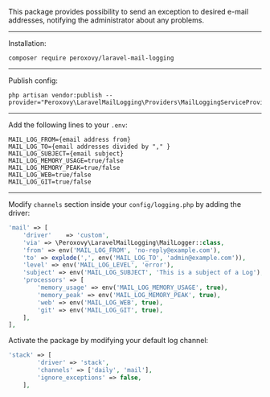 This package provides possibility to send an exception to desired e-mail addresses, notifying the administrator about any problems.
___

Installation:

`composer require peroxovy/laravel-mail-logging`

___

Publish config:
```
php artisan vendor:publish --provider="Peroxovy\LaravelMailLogging\Providers\MailLoggingServiceProvider"
```

___

Add the following lines to your `.env`:

```
MAIL_LOG_FROM={email address from}
MAIL_LOG_TO={email addresses divided by "," }
MAIL_LOG_SUBJECT={email subject}
MAIL_LOG_MEMORY_USAGE=true/false
MAIL_LOG_MEMORY_PEAK=true/false
MAIL_LOG_WEB=true/false
MAIL_LOG_GIT=true/false
```

___

Modify `channels` section inside your `config/logging.php` by adding the driver:

```php
'mail' => [
    'driver'    => 'custom',
    'via' => \Peroxovy\LaravelMailLogging\MailLogger::class,
    'from' => env('MAIL_LOG_FROM', 'no-reply@example.com'),
    'to' => explode(',', env('MAIL_LOG_TO', 'admin@example.com')),
    'level' => env('MAIL_LOG_LEVEL', 'error'),
    'subject' => env('MAIL_LOG_SUBJECT', 'This is a subject of a Log'),
    'processors' => [
        'memory_usage' => env('MAIL_LOG_MEMORY_USAGE', true),
        'memory_peak' => env('MAIL_LOG_MEMORY_PEAK', true),
        'web' => env('MAIL_LOG_WEB', true),
        'git' => env('MAIL_LOG_GIT', true),
    ],
],  
```

Activate the package by modifying your default log channel:

```php
'stack' => [
        'driver' => 'stack',
        'channels' => ['daily', 'mail'],
        'ignore_exceptions' => false,
    ],
```